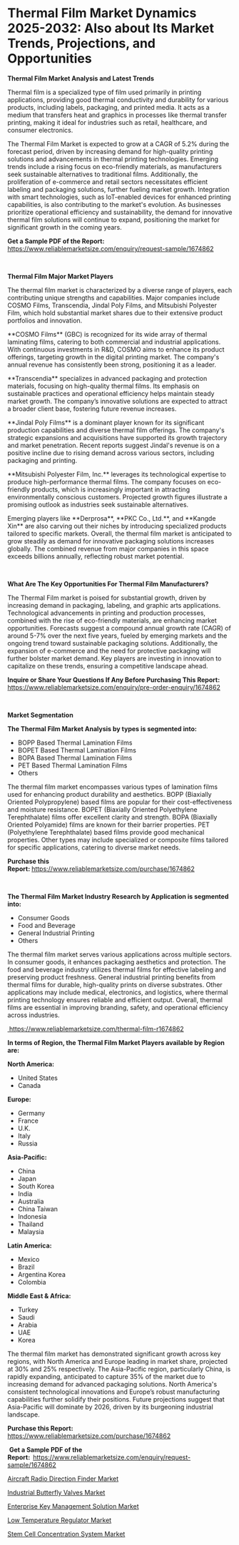 <p><h1>Thermal Film Market Dynamics 2025-2032: Also about Its Market Trends, Projections, and Opportunities</h1></p><p><strong>Thermal Film Market Analysis and Latest Trends</strong></p>
<p><p>Thermal film is a specialized type of film used primarily in printing applications, providing good thermal conductivity and durability for various products, including labels, packaging, and printed media. It acts as a medium that transfers heat and graphics in processes like thermal transfer printing, making it ideal for industries such as retail, healthcare, and consumer electronics.</p><p>The Thermal Film Market is expected to grow at a CAGR of 5.2% during the forecast period, driven by increasing demand for high-quality printing solutions and advancements in thermal printing technologies. Emerging trends include a rising focus on eco-friendly materials, as manufacturers seek sustainable alternatives to traditional films. Additionally, the proliferation of e-commerce and retail sectors necessitates efficient labeling and packaging solutions, further fueling market growth. Integration with smart technologies, such as IoT-enabled devices for enhanced printing capabilities, is also contributing to the market's evolution. As businesses prioritize operational efficiency and sustainability, the demand for innovative thermal film solutions will continue to expand, positioning the market for significant growth in the coming years.</p></p>
<p><strong>Get a Sample PDF of the Report:&nbsp;</strong> <a href="https://www.reliablemarketsize.com/enquiry/request-sample/1674862?utm_campaign=2195&utm_medium=2&utm_source=Github&utm_content=ia&utm_term=30012025&utm_id=thermal-film">https://www.reliablemarketsize.com/enquiry/request-sample/1674862</a></p>
<p>&nbsp;</p>
<p><strong>Thermal Film Major Market Players</strong></p>
<p><p>The thermal film market is characterized by a diverse range of players, each contributing unique strengths and capabilities. Major companies include COSMO Films, Transcendia, Jindal Poly Films, and Mitsubishi Polyester Film, which hold substantial market shares due to their extensive product portfolios and innovation.</p><p>**COSMO Films** (GBC) is recognized for its wide array of thermal laminating films, catering to both commercial and industrial applications. With continuous investments in R&D, COSMO aims to enhance its product offerings, targeting growth in the digital printing market. The company's annual revenue has consistently been strong, positioning it as a leader.</p><p>**Transcendia** specializes in advanced packaging and protection materials, focusing on high-quality thermal films. Its emphasis on sustainable practices and operational efficiency helps maintain steady market growth. The company’s innovative solutions are expected to attract a broader client base, fostering future revenue increases.</p><p>**Jindal Poly Films** is a dominant player known for its significant production capabilities and diverse thermal film offerings. The company's strategic expansions and acquisitions have supported its growth trajectory and market penetration. Recent reports suggest Jindal's revenue is on a positive incline due to rising demand across various sectors, including packaging and printing.</p><p>**Mitsubishi Polyester Film, Inc.** leverages its technological expertise to produce high-performance thermal films. The company focuses on eco-friendly products, which is increasingly important in attracting environmentally conscious customers. Projected growth figures illustrate a promising outlook as industries seek sustainable alternatives.</p><p>Emerging players like **Derprosa**, **PKC Co., Ltd.**, and **Kangde Xin** are also carving out their niches by introducing specialized products tailored to specific markets. Overall, the thermal film market is anticipated to grow steadily as demand for innovative packaging solutions increases globally. The combined revenue from major companies in this space exceeds billions annually, reflecting robust market potential.</p></p>
<p>&nbsp;</p>
<p><strong>What Are The Key Opportunities For Thermal Film Manufacturers?</strong></p>
<p><p>The Thermal Film market is poised for substantial growth, driven by increasing demand in packaging, labeling, and graphic arts applications. Technological advancements in printing and production processes, combined with the rise of eco-friendly materials, are enhancing market opportunities. Forecasts suggest a compound annual growth rate (CAGR) of around 5-7% over the next five years, fueled by emerging markets and the ongoing trend toward sustainable packaging solutions. Additionally, the expansion of e-commerce and the need for protective packaging will further bolster market demand. Key players are investing in innovation to capitalize on these trends, ensuring a competitive landscape ahead.</p></p>
<p><strong>Inquire or Share Your Questions If Any Before Purchasing This Report:</strong> <a href="https://www.reliablemarketsize.com/enquiry/pre-order-enquiry/1674862?utm_campaign=2195&utm_medium=2&utm_source=Github&utm_content=ia&utm_term=30012025&utm_id=thermal-film">https://www.reliablemarketsize.com/enquiry/pre-order-enquiry/1674862</a></p>
<p>&nbsp;</p>
<p><strong>Market Segmentation</strong></p>
<p><strong>The Thermal Film Market Analysis by types is segmented into:</strong></p>
<p><ul><li>BOPP Based Thermal Lamination Films</li><li>BOPET Based Thermal Lamination Films</li><li>BOPA Based Thermal Lamination Films</li><li>PET Based Thermal Lamination Films</li><li>Others</li></ul></p>
<p><p>The thermal film market encompasses various types of lamination films used for enhancing product durability and aesthetics. BOPP (Biaxially Oriented Polypropylene) based films are popular for their cost-effectiveness and moisture resistance. BOPET (Biaxially Oriented Polyethylene Terephthalate) films offer excellent clarity and strength. BOPA (Biaxially Oriented Polyamide) films are known for their barrier properties. PET (Polyethylene Terephthalate) based films provide good mechanical properties. Other types may include specialized or composite films tailored for specific applications, catering to diverse market needs.</p></p>
<p><strong>Purchase this Report:&nbsp;</strong><a href="https://www.reliablemarketsize.com/purchase/1674862?utm_campaign=2195&utm_medium=2&utm_source=Github&utm_content=ia&utm_term=30012025&utm_id=thermal-film">https://www.reliablemarketsize.com/purchase/1674862</a></p>
<p>&nbsp;</p>
<p><strong>The Thermal Film Market Industry Research by Application is segmented into:</strong></p>
<p><ul><li>Consumer Goods</li><li>Food and Beverage</li><li>General Industrial Printing</li><li>Others</li></ul></p>
<p><p>The thermal film market serves various applications across multiple sectors. In consumer goods, it enhances packaging aesthetics and protection. The food and beverage industry utilizes thermal films for effective labeling and preserving product freshness. General industrial printing benefits from thermal films for durable, high-quality prints on diverse substrates. Other applications may include medical, electronics, and logistics, where thermal printing technology ensures reliable and efficient output. Overall, thermal films are essential in improving branding, safety, and operational efficiency across industries.</p></p>
<p><a href="https://www.reliablemarketsize.com/thermal-film-r1674862?utm_campaign=2195&utm_medium=2&utm_source=Github&utm_content=ia&utm_term=30012025&utm_id=thermal-film">&nbsp;https://www.reliablemarketsize.com/thermal-film-r1674862</a></p>
<p><strong>In terms of Region, the Thermal Film Market Players available by Region are:</strong></p>
<p>
    <p> <strong> North America: </strong>
        <ul>
            <li>United States</li>
            <li>Canada</li>
        </ul>
        </p> 
    <p> <strong> Europe: </strong>
        <ul>
            <li>Germany</li>
            <li>France</li>
            <li>U.K.</li>
            <li>Italy</li>
            <li>Russia</li>
        </ul>
        </p> 
    <p> <strong> Asia-Pacific: </strong>
        <ul>
            <li>China</li>
            <li>Japan</li>
            <li>South Korea</li>
            <li>India</li>
            <li>Australia</li>
            <li>China Taiwan</li>
            <li>Indonesia</li>
            <li>Thailand</li>
            <li>Malaysia</li>
        </ul>
        </p> 
    <p> <strong> Latin America: </strong>
        <ul>
            <li>Mexico</li>
            <li>Brazil</li>
            <li>Argentina Korea</li>
            <li>Colombia</li>
        </ul>
        </p> 
    <p> <strong> Middle East & Africa: </strong>
        <ul>
            <li>Turkey</li>
            <li>Saudi</li>
            <li>Arabia</li>
            <li>UAE</li>
            <li>Korea</li>
        </ul>
    </p>
    </p>
<p><p>The thermal film market has demonstrated significant growth across key regions, with North America and Europe leading in market share, projected at 30% and 25% respectively. The Asia-Pacific region, particularly China, is rapidly expanding, anticipated to capture 35% of the market due to increasing demand for advanced packaging solutions. North America's consistent technological innovations and Europe’s robust manufacturing capabilities further solidify their positions. Future projections suggest that Asia-Pacific will dominate by 2026, driven by its burgeoning industrial landscape.</p></p>
<p><strong>Purchase this Report: </strong><a href="https://www.reliablemarketsize.com/purchase/1674862?utm_campaign=2195&utm_medium=2&utm_source=Github&utm_content=ia&utm_term=30012025&utm_id=thermal-film">https://www.reliablemarketsize.com/purchase/1674862</a></p>
<p>&nbsp;<strong>Get a Sample PDF of the Report:&nbsp;&nbsp;</strong><a href="https://www.reliablemarketsize.com/enquiry/request-sample/1674862?utm_campaign=2195&utm_medium=2&utm_source=Github&utm_content=ia&utm_term=30012025&utm_id=thermal-film">https://www.reliablemarketsize.com/enquiry/request-sample/1674862</a></p>
<p><strong></strong></p>
<p><p><a href="https://www.linkedin.com/pulse/global-aircraft-radio-direction-finder-market-analysis-3khgf?utm_campaign=2195&utm_medium=2&utm_source=Github&utm_content=ia&utm_term=30012025&utm_id=thermal-film">Aircraft Radio Direction Finder Market</a></p><p><a href="https://www.linkedin.com/pulse/market-insights-revenue-forecast-industrial-butterfly-valves-zaqsc?utm_campaign=2195&utm_medium=2&utm_source=Github&utm_content=ia&utm_term=30012025&utm_id=thermal-film">Industrial Butterfly Valves Market</a></p><p><a href="https://www.linkedin.com/pulse/comprehensive-enterprise-key-management-solution-report-klscc?utm_campaign=2195&utm_medium=2&utm_source=Github&utm_content=ia&utm_term=30012025&utm_id=thermal-film">Enterprise Key Management Solution Market</a></p><p><a href="https://www.linkedin.com/pulse/exploring-growth-opportunities-low-temperature-regulator-fhhuc?utm_campaign=2195&utm_medium=2&utm_source=Github&utm_content=ia&utm_term=30012025&utm_id=thermal-film">Low Temperature Regulator Market</a></p><p><a href="https://www.linkedin.com/pulse/stem-cell-concentration-system-market-overview-forecast-dxs7f?utm_campaign=2195&utm_medium=2&utm_source=Github&utm_content=ia&utm_term=30012025&utm_id=thermal-film">Stem Cell Concentration System Market</a></p></p>